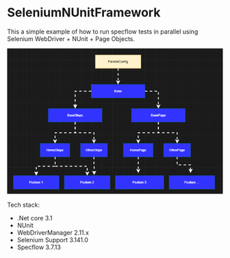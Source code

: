 # SeleniumNUnitFramework
This a simple example of how to run specflow tests in parallel using Selenium WebDriver + NUnit + Page Objects.

![Project structure](structure.PNG)

Tech stack:

- .Net core 3.1
- NUnit
- WebDriverManager 2.11.x
- Selenium Support 3.141.0
- Specflow 3.7.13
